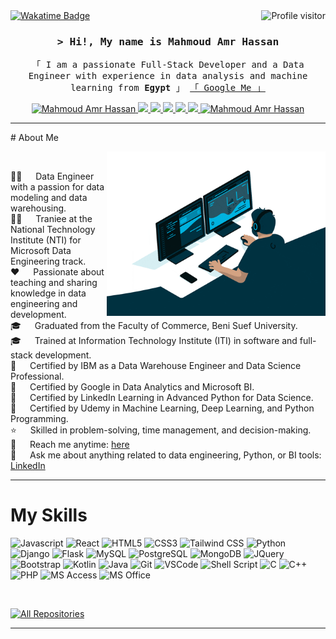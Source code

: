 <a href="https://komarev.com/ghpvc/?username=mahmoudamrhassan">
  <img align="right" src="https://komarev.com/ghpvc/?username=mahmoudamrhassan&label=Visitors&color=0e75b6&style=flat" alt="Profile visitor" />
</a>

<a href="https://wakatime.com/@mahmoudamrhassan">
  <img src="https://wakatime.com/badge/user/018d08ff-0509-4075-bda1-90d97382c7f8.svg" alt="Wakatime Badge" />
</a>

<!-- Intro  -->
<h3 align="center">
        <samp>&gt; Hi!, My name is
                <b>Mahmoud Amr Hassan</b>
        </samp>
</h3>
<p align="center"> 
  <samp>
    「 I am a passionate Full-Stack Developer and a Data Engineer with experience in data analysis and machine learning from <b>Egypt</b> 」
    <a href="https://www.google.com/search?q=Mahmoud+Amr+Hassan">「 Google Me 」</a> <br/>
  </samp>
</p>
<p align="center">
  
 <a href="https://linkedin.com/in/mahmoudamrhassan" target="_blank">
  <img src="https://img.shields.io/badge/LinkedIn-0077B5?style=for-the-badge&logo=linkedin&logoColor=white" alt="Mahmoud Amr Hassan"/>
 </a>
  
 <a href="https://www.credly.com/users/mahmoudamrhassan/badges" target="_blank">
  <img src="https://img.shields.io/badge/Credly-FF6B00?style=for-the-badge&logo=credly&logoColor=white" />
 </a>
  
 <a href="https://www.coursera.org/user/mahmoudamrhassan" target="_blank">
  <img src="https://img.shields.io/badge/Coursera-0056D2?style=for-the-badge&logo=Coursera&logoColor=white" />
 </a>
 
 <a href="https://confirm.udacity.com/YOUR_CERTIFICATE_ID" target="_blank">
  <img src="https://img.shields.io/badge/Udacity-grey?style=for-the-badge&logo=udacity&logoColor=white" />
 </a>
 
 <a href="https://www.sololearn.com/profile/YOUR_PROFILE_ID" target="_blank">
  <img src="https://img.shields.io/badge/Sololearn-3a464b?style=for-the-badge&logo=sololearn&logoColor=white" />
 </a>
  
 <a href="https://twitter.com/YOUR_TWITTER_HANDLE" target="_blank">
  <img src="https://img.shields.io/badge/twitter-000000?style=for-the-badge&logo=x&logoColor=white" />
 </a>
 
 <a href="https://t.me/YOUR_TELEGRAM_USERNAME" target="_blank">
  <img src="https://img.shields.io/badge/Telegram-2CA5E0?style=for-the-badge&logo=telegram&logoColor=white" alt="Mahmoud Amr Hassan"  />
 </a> 
 
</p>


<hr/>
# About Me
<p>
  
  <!-- Replace the source with your own GIF if desired -->
  <img align="right" width="350" src="/giphy.gif" alt="Coding gif" />
  <br/>

  👨‍💻 &emsp; Data Engineer with a passion for data modeling and data warehousing. <br/>
  👨‍🏫 &emsp; Traniee at the National Technology Institute (NTI) for Microsoft Data Engineering track. <br/>
  ❤️ &emsp; Passionate about teaching and sharing knowledge in data engineering and development. <br/>
  🎓 &emsp; Graduated from the Faculty of Commerce, Beni Suef University. <br/>
  🎓 &emsp; Trained at Information Technology Institute (ITI) in software and full-stack development. <br/>
  🪪 &emsp; Certified by IBM as a Data Warehouse Engineer and Data Science Professional. <br/>
  🪪 &emsp; Certified by Google in Data Analytics and Microsoft BI. <br/>
  🪪 &emsp; Certified by LinkedIn Learning in Advanced Python for Data Science. <br/>
  🪪 &emsp; Certified by Udemy in Machine Learning, Deep Learning, and Python Programming. <br/>
  ⭐ &emsp; Skilled in problem-solving, time management, and decision-making. <br/>
  📧 &emsp; Reach me anytime: <a href="mailto:mahmoud.amr.hassn@gmail.com">here</a><br/>
  💬 &emsp; Ask me about anything related to data engineering, Python, or BI tools: <a href="https://www.linkedin.com/in/mahmoudamrhassan/">LinkedIn</a><br/>
</p>
<hr/>

<!-- Skills Section -->

# My Skills

![Javascript](https://img.shields.io/badge/Javascript-F0DB4F?style=for-the-badge&labelColor=white&logo=javascript)
![React](https://img.shields.io/badge/React-61DBFB?style=for-the-badge&labelColor=white&k&logo=react)
![HTML5](https://img.shields.io/badge/HTML5-E34F26?style=for-the-badge&labelColor=white&logo=html5)
![CSS3](https://img.shields.io/badge/CSS3-1572B6?style=for-the-badge&labelColor=white&logo=css3&logoColor=1572B6)
![Tailwind CSS](https://img.shields.io/badge/tailwindcss-0F172A?style=for-the-badge&labelColor=white&logo=tailwindcss)
![Python](https://img.shields.io/badge/python-14354C?style=for-the-badge&labelColor=white&logo=python)
![Django](https://img.shields.io/badge/Django-092E20?style=for-the-badge&labelColor=white&logo=Django&logoColor=092E20)
![Flask](https://img.shields.io/badge/Flask-000000?style=for-the-badge&labelColor=white&logo=Flask&logoColor=000000)
![MySQL](https://img.shields.io/badge/MySQL-00000F?style=for-the-badge&labelColor=white&logo=MySQL)
![PostgreSQL](https://img.shields.io/badge/PostgreSQL-316192?style=for-the-badge&labelColor=white&logo=PostgreSQL)
![MongoDB](https://img.shields.io/badge/MongoDB-234ea94b?style=for-the-badge&labelColor=white&logo=MongoDB)
![JQuery](https://img.shields.io/badge/jQuery-0769AD?style=for-the-badge&labelColor=white&logo=jQuery&logoColor=0769AD)
![Bootstrap](https://img.shields.io/badge/Bootstrap-563D7C?style=for-the-badge&labelColor=white&logo=bootstrap)
![Kotlin](https://img.shields.io/badge/Kotlin-0095D5?style=for-the-badge&labelColor=white&logo=Kotlin)
![Java](https://img.shields.io/badge/Java-ED8B00?style=for-the-badge&labelColor=white&logo=openjdk&logoColor=ED8B00)
![Git](https://img.shields.io/badge/Git-F05032?style=for-the-badge&labelColor=white&logo=git)
![VSCode](https://img.shields.io/badge/Visual_Studio-0078d7?style=for-the-badge&labelColor=white&logo=visual%20studio&logoColor=0078d7)
![Shell Script](https://img.shields.io/badge/Shell_Script-121011?style=for-the-badge&labelColor=white&logo=gnu-bash)
![C](https://img.shields.io/badge/C-00599C?style=for-the-badge&labelColor=white&logo=C&logoColor=00599C)
![C++](https://img.shields.io/badge/C%2B%2B-00599C?style=for-the-badge&labelColor=white&logo=C%2B%2B&logoColor=00599C)
![PHP](https://img.shields.io/badge/PHP-777BB4?style=for-the-badge&labelColor=white&logo=PHP)
![MS Access](https://img.shields.io/badge/Microsoft_Access-A4373A?style=for-the-badge&labelColor=white&logo=microsoft-access&logoColor=A4373A)
![MS Office](https://img.shields.io/badge/Microsoft_Office-D83B01?style=for-the-badge&labelColor=white&logo=microsoft&logoColor=D83B01)

<!-- 
![Typescript](https://img.shields.io/badge/Typescript-007acc?style=for-the-badge&labelColor=white&logo=typescript&logoColor=007acc)
![React Native](https://img.shields.io/badge/React_Native-20232A?style=for-the-badge&labelColor=white&logo=react&logoColor=20232A)
![Flutter](https://img.shields.io/badge/Flutter-02569B?style=for-the-badge&labelColor=white&logo=Flutter&logoColor=02569B)
![Dart](https://img.shields.io/badge/Dart-0175C2?style=for-the-badge&labelColor=white&logo=Dart&logoColor=0175C2) 
-->
<br/>
<p align="left">
  <a href="https://github.com/mahmoudamr5896?tab=repositories" target="_blank"><img alt="All Repositories" title="All Repositories" src="https://img.shields.io/badge/-All%20Repos-2962FF?style=for-the-badge&logo=koding&logoColor=white"/></a>
</p>
<hr/>

